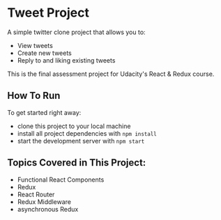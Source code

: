 # Tweet Project
A simple twitter clone project that allows you to:
* View tweets
* Create new tweets
* Reply to and liking existing tweets

This is the final assessment project for Udacity's React & Redux course. 
## How To Run

To get started right away:

* clone this project to your local machine
* install all project dependencies with `npm install`
* start the development server with `npm start`

## Topics Covered in This Project:

* Functional React Components
* Redux
* React Router
* Redux Middleware
* asynchronous Redux

